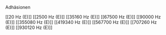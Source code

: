 Adhäsionen

[[20 Hz (E)]]
[[2500 Hz (E)]]
[[35160 Hz (E)]]
[[67500 Hz (E)]]
[[90000 Hz (E)]]
[[355080 Hz (E)]]
[[419340 Hz (E)]]
[[567700 Hz (E)]]
[[707260 Hz (E)]]
[[930120 Hz (E)]]